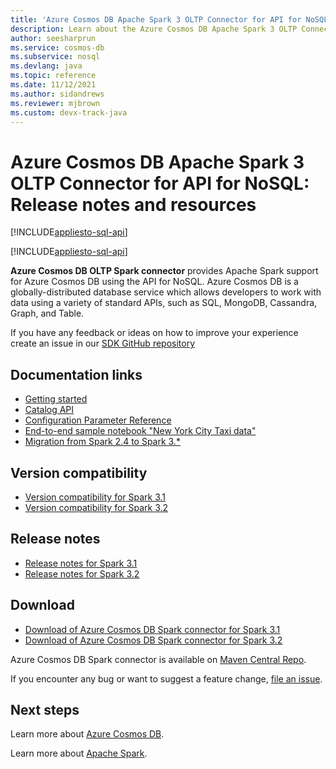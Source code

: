 ```yaml
---
title: 'Azure Cosmos DB Apache Spark 3 OLTP Connector for API for NoSQL (Preview) release notes and resources'
description: Learn about the Azure Cosmos DB Apache Spark 3 OLTP Connector for API for NoSQL, including release dates, retirement dates, and changes made between each version of the Azure Cosmos DB SQL Java SDK.
author: seesharprun
ms.service: cosmos-db
ms.subservice: nosql
ms.devlang: java
ms.topic: reference
ms.date: 11/12/2021
ms.author: sidandrews
ms.reviewer: mjbrown
ms.custom: devx-track-java
---
```


# Azure Cosmos DB Apache Spark 3 OLTP Connector for API for NoSQL: Release notes and resources
[!INCLUDE[appliesto-sql-api](../includes/appliesto-sql-api.md)]

[!INCLUDE[appliesto-sql-api](../includes/cosmos-db-sdk-list.md)]

**Azure Cosmos DB OLTP Spark connector** provides Apache Spark support for Azure Cosmos DB using the API for NoSQL. Azure Cosmos DB is a globally-distributed database service which allows developers to work with data using a variety of standard APIs, such as SQL, MongoDB, Cassandra, Graph, and Table.

If you have any feedback or ideas on how to improve your experience create an issue in our [SDK GitHub repository](https://github.com/Azure/azure-sdk-for-java/issues/new)

## Documentation links

* [Getting started](https://aka.ms/azure-cosmos-spark-3-quickstart)
* [Catalog API](https://aka.ms/azure-cosmos-spark-3-catalog-api)
* [Configuration Parameter Reference](https://aka.ms/azure-cosmos-spark-3-config)
* [End-to-end sample notebook "New York City Taxi data"](https://aka.ms/azure-cosmos-spark-3-sample-nyc-taxi-data)
* [Migration from Spark 2.4 to Spark 3.*](https://aka.ms/azure-cosmos-spark-3-migration)

## Version compatibility
* [Version compatibility for Spark 3.1](https://aka.ms/azure-cosmos-spark-3-1-version-compatibility)
* [Version compatibility for Spark 3.2](https://aka.ms/azure-cosmos-spark-3-2-version-compatibility)

## Release notes
* [Release notes for Spark 3.1](https://aka.ms/azure-cosmos-spark-3-1-changelog)
* [Release notes for Spark 3.2](https://aka.ms/azure-cosmos-spark-3-2-changelog)

## Download
* [Download of Azure Cosmos DB Spark connector for Spark 3.1](https://aka.ms/azure-cosmos-spark-3-1-download)
* [Download of Azure Cosmos DB Spark connector for Spark 3.2](https://aka.ms/azure-cosmos-spark-3-2-download)

Azure Cosmos DB Spark connector is available on [Maven Central Repo](https://search.maven.org/search?q=g:com.azure.cosmos.spark).

If you encounter any bug or want to suggest a feature change,  [file an issue](https://github.com/Azure/azure-sdk-for-java/issues/new). 

## Next steps

Learn more about [Azure Cosmos DB](https://azure.microsoft.com/services/cosmos-db/).

Learn more about [Apache Spark](https://spark.apache.org/).